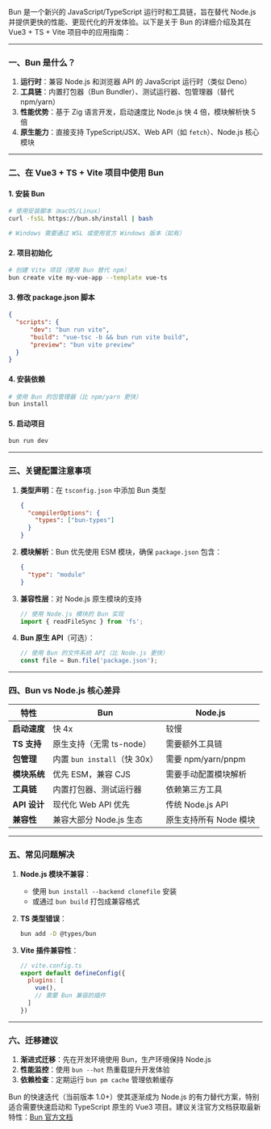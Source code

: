 Bun 是一个新兴的 JavaScript/TypeScript 运行时和工具链，旨在替代 Node.js 并提供更快的性能、更现代化的开发体验。以下是关于 Bun 的详细介绍及其在 Vue3 + TS + Vite 项目中的应用指南：

---

### **一、Bun 是什么？**
1. **运行时**：兼容 Node.js 和浏览器 API 的 JavaScript 运行时（类似 Deno）
2. **工具链**：内置打包器（Bun Bundler）、测试运行器、包管理器（替代 npm/yarn）
3. **性能优势**：基于 Zig 语言开发，启动速度比 Node.js 快 4 倍，模块解析快 5 倍
4. **原生能力**：直接支持 TypeScript/JSX、Web API（如 `fetch`）、Node.js 核心模块

---

### **二、在 Vue3 + TS + Vite 项目中使用 Bun**
#### **1. 安装 Bun**
```bash
# 使用安装脚本（macOS/Linux）
curl -fsSL https://bun.sh/install | bash

# Windows 需要通过 WSL 或使用官方 Windows 版本（如有）
```

#### **2. 项目初始化**
```bash
# 创建 Vite 项目（使用 Bun 替代 npm）
bun create vite my-vue-app --template vue-ts
```

#### **3. 修改 package.json 脚本**
```json
{
  "scripts": {
      "dev": "bun run vite", 
      "build": "vue-tsc -b && bun run vite build",
      "preview": "bun vite preview"
  }
}
```

#### **4. 安装依赖**
```bash
# 使用 Bun 的包管理器（比 npm/yarn 更快）
bun install
```

#### **5. 启动项目**
```bash
bun run dev
```

---

### **三、关键配置注意事项**
1. **类型声明**：在 `tsconfig.json` 中添加 Bun 类型
   ```json
   {
     "compilerOptions": {
       "types": ["bun-types"]
     }
   }
   ```

2. **模块解析**：Bun 优先使用 ESM 模块，确保 `package.json` 包含：
   ```json
   {
     "type": "module"
   }
   ```

3. **兼容性层**：对 Node.js 原生模块的支持
   ```javascript
   // 使用 Node.js 模块的 Bun 实现
   import { readFileSync } from 'fs';
   ```

4. **Bun 原生 API**（可选）：
   ```javascript
   // 使用 Bun 的文件系统 API（比 Node.js 更快）
   const file = Bun.file('package.json');
   ```

---

### **四、Bun vs Node.js 核心差异**
| 特性                | Bun                          | Node.js                   |
|---------------------|------------------------------|---------------------------|
| **启动速度**         | 快 4x                        | 较慢                      |
| **TS 支持**          | 原生支持（无需 ts-node）     | 需要额外工具链            |
| **包管理**           | 内置 `bun install`（快 30x）| 需要 npm/yarn/pnpm        |
| **模块系统**         | 优先 ESM，兼容 CJS           | 需要手动配置模块解析      |
| **工具链**           | 内置打包器、测试运行器       | 依赖第三方工具            |
| **API 设计**         | 现代化 Web API 优先          | 传统 Node.js API          |
| **兼容性**           | 兼容大部分 Node.js 生态      | 原生支持所有 Node 模块    |

---

### **五、常见问题解决**
1. **Node.js 模块不兼容**：
    - 使用 `bun install --backend clonefile` 安装
    - 或通过 `bun build` 打包成兼容格式

2. **TS 类型错误**：
   ```bash
   bun add -D @types/bun
   ```

3. **Vite 插件兼容性**：
   ```javascript
   // vite.config.ts
   export default defineConfig({
     plugins: [
       vue(),
       // 需要 Bun 兼容的插件
     ]
   })
   ```

---

### **六、迁移建议**
1. **渐进式迁移**：先在开发环境使用 Bun，生产环境保持 Node.js
2. **性能监控**：使用 `bun --hot` 热重载提升开发体验
3. **依赖检查**：定期运行 `bun pm cache` 管理依赖缓存

Bun 的快速迭代（当前版本 1.0+）使其逐渐成为 Node.js 的有力替代方案，特别适合需要快速启动和 TypeScript 原生的 Vue3 项目。建议关注官方文档获取最新特性：[Bun 官方文档](https://bun.sh/docs)